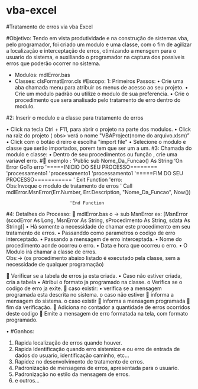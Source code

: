 # vba-excel
#Tratamento de erros via vba Excel


#Objetivo:
	Tendo em vista produtividade e  na construção de sistemas vba, pelo programador, foi criado um modulo e uma classe, com o fim de agilizar a localização e interceptação de erros, otimizando a mensgem para o usuario do sistema, e auxiliando o programador na captura dos possiveis erros que poderão ocorrer no  sistema.
-  Modulos:  mdlError.bas
- Classes: clsFormatError.cls
#Escopo:
1:  Primeiros Passos:
•	Crie uma aba chamada menu para atribuir os menus de acesso ao seu projeto.
•	Crie um modulo padrão ou utilize o modulo de sua preferencia.
•	Crie o procedimento  que sera analisado pelo tratamento de erro dentro do modulo. 

#2: Inserir o modulo e a classe  para tratamento de erros	

•	Click na tecla Ctrl + F11, para abrir o projeto na parte dos modulos.
•	Click na raiz do projeto ( obs> verá o nome "VBAProject(nome do arquivo.xlsm)”
•	Click com o botão direiro e escolha "import file"
•	Selecione o modulo e classe que serão importados, porem tem que ser um a um.
#3: Chamada do modulo e classe:
•	 Dentro de seu procedimentos ou função , crie uma variavel erro.
#	exemplo :
            ‘Public sub Nome_Da_Funcao() As String
                           ‘On Error GoTo erro
                               '=====INICIO DO SEU PROCESSO========                                
                                      'processamento1
                                      'processamento1
                                      'processamento1
                                '=====FIM DO SEU PROCESSO===========
                                '    Exit Function
                                'erro:                             
Obs:Invoque o modulo de tratamento de erros
                                '    Call mdlError.MsnError(Err.Number, Err.Description, "Nome_Da_Funcao", Now())
 
                            'End Function
        
    
#4: Detalhes do Processo:
	mdlError.bas
o	->  sub MsnError   ex: [MsnError (scodError As Long, MsnError As String, sProcedimento As String, sdata As String)]
•	Há somente a necessidade de chamar este procedimento em seu tratamento de erros.
•	Passanddo como parametros o codigo de erro interceptado.
•	Passando a mensagem de erro interceptada.
•	Nome do procedimento aonde ocorreu o erro.
•	Data e hora que ocorreu o erro.
•	O Modulo irá  chamar a classe de erros.    
Obs:-> (os procedimento abaixo listado é executado pela classe, sem a necessidade de qualquer programação)
    
	 Verificar se a tabela de erros ja esta criada.
		•			Caso não estiver criada, cria a tabela
			•	Atribui o formato ja  programado na classe.
				o	Verifica se o codigo de erro ja exite.
						 caso existir:
			•	verifica se a mensagem programada esta descrita no sistema.
				o	caso não estiver
						informa a mensagem do sistema.
				o	caso existir
						informa a mensagem programada
						fim da verificação.
						Adiciona no contador a quantidade de erros ocorridos deste codigo
						Emite a mensagem de erro formatada na tela, com formato programado.
              
•	#Ganhos:
1)	Rapida localização de erros quando houver.
2)	Rapida Identificação quando erro sistemico e ou erro de entrada de dados do usuario, identificação caminho, etc...
3)	Rapidez no desenvolvimento de tratamento de erros.
4)	Padronização de mensagens de erros, apresentada para o usuario.
5)	Padronização no estilo da mensagem de erros.
6)	e outros...

